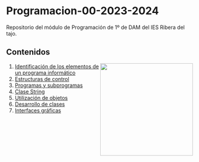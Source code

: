 # Programacion-00-2023-2024
Repositorio del módulo de Programación de 1º de DAM del IES Ribera del tajo.
<h2>Contenidos</h2>
<picture> <img align="right" src="https://github.com/7oSkaaa/7oSkaaa/blob/main/Images/Right_Side.gif?raw=true" width = 250px></picture>
<ol>
  <li>
    <a href="https://github.com/Olmedo30/Programacion-01-2023-2024">Identificación de los elementos de un programa informático</a>
  </li>
  <li>
    <a href="https://github.com/Olmedo30/Programacion-02-2023-2024">Estructuras de control</a>
  </li>
  <li>
    <a href="https://github.com/Olmedo30/Programacion-03-2023-2024">Programas y subprogramas</a>
  </li>
  <li>
    <a href="https://github.com/Olmedo30/Programacion-04-2023-2024">Clase String</a>
  </li>
  <li>
    <a href="https://github.com/Olmedo30/Programacion-05-2023-2024">Utilización de objetos</a>
  </li>
  <li>
    <a href="">Desarrollo de clases</a>
  </li>
  <li>
    <a href="">Interfaces gráficas</a>
  </li>
</ol>
